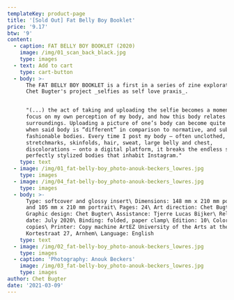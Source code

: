 ```yaml
---
templateKey: product-page
title: '[Sold Out] Fat Belly Boy Booklet'
price: '9.17'
btw: '9'
content:
  - caption: FAT BELLY BOY BOOKLET (2020)
    image: /img/01_scan_back_black.jpg
    type: images
  - text: Add to cart
    type: cart-button
  - body: >-
      The FAT BELLY BOY BOOKLET is a first in a series of zine explorations of
      Chet Bugter's project _selfies as self love praxis_. 


      "(...) the act of taking and uploading the selfie becomes a moment to
      focus on my own perception of my body, and how this body relates to its
      surroundings. Uploading a picture of one’s body can become quite radical
      when said body is “different” in comparison to normative, and subsequently
      fashionable bodies. Every time I post my body — often unclothed, with its
      stretchmarks, skinfolds, hair, sweat, large belly and chest,
      discolorations — onto a digital platform, it breaks the endless stream of
      perfectly stylized bodies that inhabit Instagram."
    type: text
  - image: /img/01_fat-belly-boy_photo-anouk-beckers_lowres.jpg
    type: images
  - image: /img/04_fat-belly-boy_photo-anouk-beckers_lowres.jpg
    type: images
  - body: >-
      Type: softcover and glossy insert\ Dimensions: 148 mm x 210 mm portrait
      and 105 mm x 210 mm portrait\ Pages: 24\ Art direction: Chet Bugter\
      Graphic design: Chet Bugter\ Assistance: Tjerre Lucas Bijker\ Release
      date: July 2020\ Binding: folded, paper clamp\ Edition: 10\ Color: Color
      copies\ Printer: Copy machine ArtEZ University of the Arts at the
      Kortestraat 27, Arnhem\ Language: English
    type: text
  - image: /img/02_fat-belly-boy_photo-anouk-beckers_lowres.jpg
    type: images
  - caption: 'Photography: Anouk Beckers'
    image: /img/03_fat-belly-boy_photo-anouk-beckers_lowres.jpg
    type: images
author: Chet Bugter
date: '2021-03-09'
---
```


